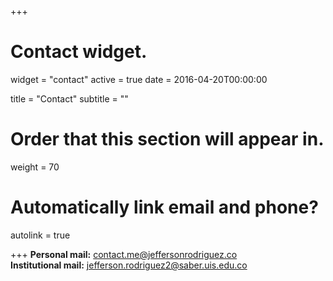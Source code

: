 +++
# Contact widget.
widget = "contact"
active = true
date = 2016-04-20T00:00:00

title = "Contact"
subtitle = ""

# Order that this section will appear in.
weight = 70

# Automatically link email and phone?
autolink = true

+++
**Personal mail:** contact.me@jeffersonrodriguez.co  
**Institutional mail:** jefferson.rodriguez2@saber.uis.edu.co
